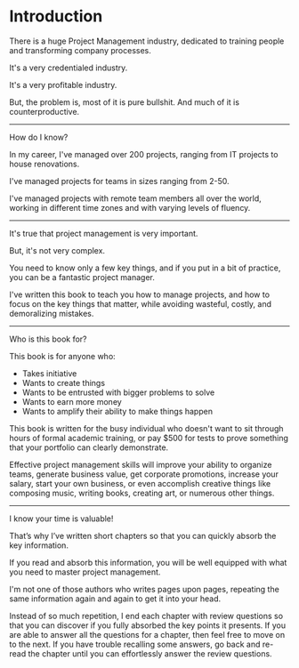 # Introduction

There is a huge Project Management industry, dedicated to training people and transforming company processes.

It's a very credentialed industry.

It's a very profitable industry.

But, the problem is, most of it is pure bullshit. And much of it is counterproductive.

----

How do I know?

In my career, I've managed over 200 projects, ranging from IT projects to house renovations.

I've managed projects for teams in sizes ranging from 2-50.

I've managed projects with remote team members all over the world, working in different time zones and with varying levels of fluency.

----

It's true that project management is very important.

But, it's not very complex.

You need to know only a few key things, and if you put in a bit of practice, you can be a fantastic project manager.

I've written this book to teach you how to manage projects, and how to focus on the key things that matter, while avoiding wasteful, costly, and demoralizing mistakes.

----

Who is this book for?

This book is for anyone who:
- Takes initiative
- Wants to create things
- Wants to be entrusted with bigger problems to solve
- Wants to earn more money
- Wants to amplify their ability to make things happen

This book is written for the busy individual who doesn't want to sit through hours of formal academic training, or pay $500 for tests to prove something that your portfolio can clearly demonstrate.

Effective project management skills will improve your ability to organize teams, generate business value, get corporate promotions, increase your salary, start your own business, or even accomplish creative things like composing music, writing books, creating art, or numerous other things.

----

I know your time is valuable!

That’s why I’ve written short chapters so that you can quickly absorb the key information.

If you read and absorb this information, you will be well equipped with what you need to master project management.

I'm not one of those authors who writes pages upon pages, repeating the same information again and again to get it into your head.

Instead of so much repetition, I end each chapter with review questions so that you can discover if you fully absorbed the key points it presents. If you are able to answer all the questions for a chapter, then feel free to move on to the next. If you have trouble recalling some answers, go back and re-read the chapter until you can effortlessly answer the review questions.
